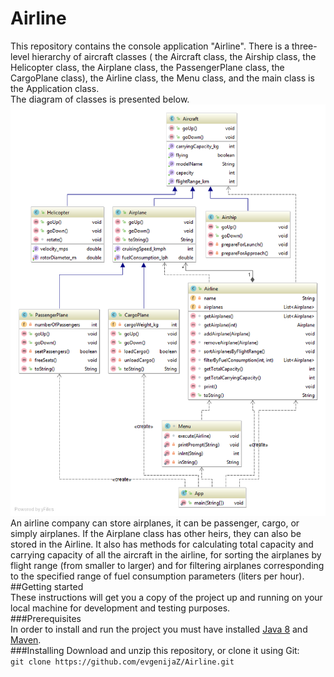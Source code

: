 # Airline
This repository contains the console application "Airline". 
There is a three-level hierarchy of aircraft classes ( the Aircraft class, 
the Airship class, the Helicopter class, the Airplane class, 
the PassengerPlane class, the CargoPlane class), 
the Airline class, the Menu class, and the main class is the Application class.  
The diagram of classes is presented below.  
![Diagram of classes](https://github.com/evgenijaZ/Airline/raw/master/docs/classDiagram.png)  
An airline company can store airplanes, it can be passenger, cargo, or simply airplanes. 
If the Airplane class has other heirs, they can also be stored in the Airline. 
It also has methods for calculating total capacity and carrying capacity of all the aircraft in the airline,
for sorting the airplanes by flight range (from smaller to larger) 
and for filtering airplanes corresponding to the specified range of fuel consumption parameters (liters per hour).  
##Getting started  
These instructions will get you a copy of the project up and running on your local machine for development and testing purposes.  
###Prerequisites  
In order to install and run the project you must have installed [Java 8](https://www.java.com/en/download/help/download_options.xml) and [Maven](https://maven.apache.org/install.html).  
###Installing
Download and unzip this repository, or clone it using Git:  
`git clone https://github.com/evgenijaZ/Airline.git`